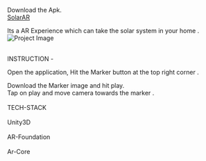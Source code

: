Download the Apk. <br/>
[SolarAR](https://drive.google.com/uc?export=download&id=1-AHnzRc0hX3yAkVdwu8q8Rd7iUR4ti1g)<br/> 

Its a AR Experience which can take the solar system in your home .<br/>
![Project Image](https://user-images.githubusercontent.com/86115703/142908644-4bcfac8a-acd4-4464-9355-be0055c15b63.jpeg) <br/>

<br/>
INSTRUCTION -<br/>

Open the application, Hit the Marker button at the top right corner .<br/>

Download the Marker image and hit play.<br/>
Tap on  play and move camera  towards the marker .<br/>
<br/>
TECH-STACK<br/>
<br/>
Unity3D <br/>
 <br/>
AR-Foundation<br/>
 <br/>
Ar-Core<br/>



